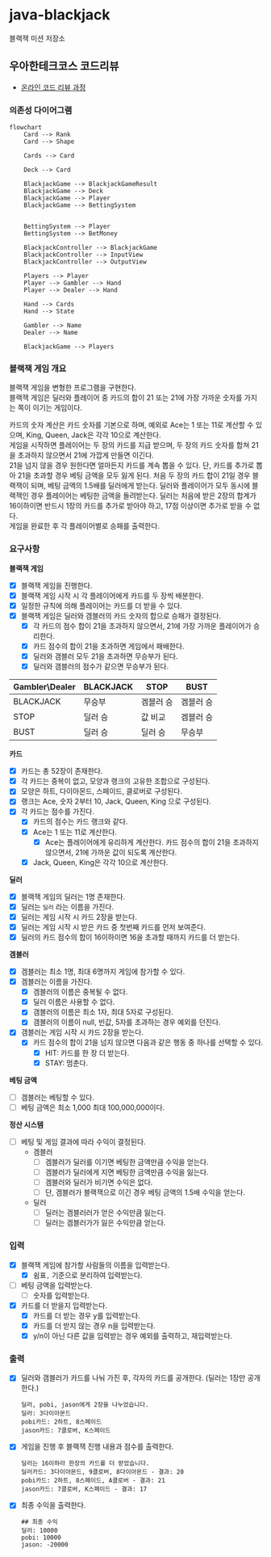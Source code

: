 # java-blackjack

블랙잭 미션 저장소

## 우아한테크코스 코드리뷰

- [온라인 코드 리뷰 과정](https://github.com/woowacourse/woowacourse-docs/blob/master/maincourse/README.md)

### 의존성 다이어그램

```mermaid
flowchart
    Card --> Rank
    Card --> Shape

    Cards --> Card

    Deck --> Card

    BlackjackGame --> BlackjackGameResult
    BlackjackGame --> Deck
    BlackjackGame --> Player
    BlackjackGame --> BettingSystem


    BettingSystem --> Player
    BettingSystem --> BetMoney

    BlackjackController --> BlackjackGame
    BlackjackController --> InputView
    BlackjackController --> OutputView

    Players --> Player
    Player --> Gambler --> Hand
    Player --> Dealer --> Hand

    Hand --> Cards
    Hand --> State

    Gambler --> Name
    Dealer --> Name

    BlackjackGame --> Players
```

### 블랙잭 게임 개요

블랙잭 게임을 변형한 프로그램을 구현한다.   
블랙잭 게임은 딜러와 플레이어 중 카드의 합이 21 또는 21에 가장 가까운 숫자를 가지는 쪽이 이기는 게임이다.

카드의 숫자 계산은 카드 숫자를 기본으로 하며, 예외로 Ace는 1 또는 11로 계산할 수 있으며, King, Queen, Jack은 각각 10으로 계산한다.  
게임을 시작하면 플레이어는 두 장의 카드를 지급 받으며, 두 장의 카드 숫자를 합쳐 21을 초과하지 않으면서 21에 가깝게 만들면 이긴다.   
21을 넘지 않을 경우 원한다면 얼마든지 카드를 계속 뽑을 수 있다.
단, 카드를 추가로 뽑아 21을 초과할 경우 베팅 금액을 모두 잃게 된다.
처음 두 장의 카드 합이 21일 경우 블랙잭이 되며, 베팅 금액의 1.5배를 딜러에게 받는다. 딜러와 플레이어가 모두 동시에 블랙잭인 경우 플레이어는 베팅한 금액을 돌려받는다.
딜러는 처음에 받은 2장의 합계가 16이하이면 반드시 1장의 카드를 추가로 받아야 하고, 17점 이상이면 추가로 받을 수 없다.  
게임을 완료한 후 각 플레이어별로 승패를 출력한다.

### 요구사항

**블랙잭 게임**

- [x] 블랙잭 게임을 진행한다.
- [x] 블랙잭 게임 시작 시 각 플레이어에게 카드를 두 장씩 배분한다.
- [x] 일정한 규칙에 의해 플레이어는 카드를 더 받을 수 있다.
- [x] 블랙잭 게임은 딜러와 갬블러의 카드 숫자의 합으로 승패가 결정된다.
    - [x] 각 카드의 점수 합이 21을 초과하지 않으면서, 21에 가장 가까운 플레이어가 승리한다.
    - [x] 카드 점수의 합이 21을 초과하면 게임에서 패배한다.
    - [x] 딜러와 갬블러 모두 21을 초과하면 무승부가 된다.
    - [x] 딜러와 갬블러의 점수가 같으면 무승부가 된다.

| Gambler\Dealer | BLACKJACK | STOP  | BUST  |
|----------------|-----------|-------|-------|
| BLACKJACK      | 무승부       | 겜블러 승 | 겜블러 승 |
| STOP           | 딜러 승      | 값 비교  | 겜블러 승 |
| BUST           | 딜러 승      | 딜러 승  | 무승부   |

**카드**

- [x] 카드는 총 52장이 존재한다.
- [x] 각 카드는 중복이 없고, 모양과 랭크의 고유한 조합으로 구성된다.
- [x] 모양은 하트, 다이아몬드, 스페이드, 클로버로 구성된다.
- [x] 랭크는 Ace, 숫자 2부터 10, Jack, Queen, King 으로 구성된다.
- [x] 각 카드는 점수를 가진다.
    - [x] 카드의 점수는 카드 랭크와 같다.
    - [x] Ace는 1 또는 11로 계산한다.
        - [x] Ace는 플레이어에게 유리하게 계산한다. 카드 점수의 합이 21을 초과하지 않으면서, 21에 가까운 값이 되도록 계산한다.
    - [x] Jack, Queen, King은 각각 10으로 계산한다.

**딜러**

- [x] 블랙잭 게임의 딜러는 1명 존재한다.
- [x] 딜러는 `딜러` 라는 이름을 가진다.
- [x] 딜러는 게임 시작 시 카드 2장을 받는다.
- [x] 딜러는 게임 시작 시 받은 카드 중 첫번째 카드를 먼저 보여준다.
- [x] 딜러의 카드 점수의 합이 16이하이면 16을 초과할 때까지 카드를 더 받는다.

**겜블러**

- [x] 겜블러는 최소 1명, 최대 6명까지 게임에 참가할 수 있다.
- [x] 겜블러는 이름을 가진다.
    - [x] 겜블러의 이름은 중복될 수 없다.
    - [x] 딜러 이름은 사용할 수 없다.
    - [x] 갬블러의 이름은 최소 1자, 최대 5자로 구성된다.
    - [x] 갬블러의 이름이 null, 빈값, 5자를 초과하는 경우 예외를 던진다.
- [x] 갬블러는 게임 시작 시 카드 2장을 받는다.
    - [x] 카드 점수의 합이 21을 넘지 않으면 다음과 같은 행동 중 하나를 선택할 수 있다.
        - [x] HIT: 카드를 한 장 더 받는다.
        - [x] STAY: 멈춘다.

**베팅 금액**

- [ ] 겜블러는 베팅할 수 있다.
- [ ] 베팅 금액은 최소 1,000 최대 100,000,000이다.

**정산 시스템**

- [ ] 베팅 및 게임 결과에 따라 수익이 결정된다.
    - 겜블러
        - [ ] 겜블러가 딜러를 이기면 베팅한 금액만큼 수익을 얻는다.
        - [ ] 겜블러가 딜러에게 지면 베팅한 금액만큼 수익을 잃는다.
        - [ ] 겜블러와 딜러가 비기면 수익은 없다.
        - [ ] 단, 겜블러가 블랙잭으로 이긴 경우 베팅 금액의 1.5배 수익을 얻는다.
    - 딜러
        - [ ] 딜러는 겜블러러가 얻은 수익만큼 잃는다.
        - [ ] 딜러는 겜블러가가 잃은 수익만큼 얻는다.

### 입력

- [x] 블랙잭 게임에 참가할 사람들의 이름을 입력받는다.
    - [x] 쉼표`,` 기준으로 분리하여 입력받는다.
- [ ] 베팅 금액을 입력받는다.
    - [ ] 숫자를 입력받는다.
- [x] 카드를 더 받을지 입력받는다.
    - [x] 카드를 더 받는 경우 y를 입력받는다.
    - [x] 카드를 더 받지 않는 경우 n을 입력받는다.
    - [x] y/n이 아닌 다른 값을 입력받는 경우 예외를 출력하고, 재입력받는다.

### 출력

- [x] 딜러와 갬블러가 카드를 나눠 가진 후, 각자의 카드를 공개한다. (딜러는 1장만 공개한다.)
  ```
  딜러, pobi, jason에게 2장을 나누었습니다.
  딜러: 3다이아몬드
  pobi카드: 2하트, 8스페이드
  jason카드: 7클로버, K스페이드
  ```

- [x] 게임을 진행 후 블랙잭 진행 내용과 점수를 출력한다.
  ```
  딜러는 16이하라 한장의 카드를 더 받았습니다.
  딜러카드: 3다이아몬드, 9클로버, 8다이아몬드 - 결과: 20
  pobi카드: 2하트, 8스페이드, A클로버 - 결과: 21
  jason카드: 7클로버, K스페이드 - 결과: 17
  ```

- [x] 최종 수익을 출력한다.
  ```
  ## 최종 수익
  딜러: 10000
  pobi: 10000
  jason: -20000
  ```

